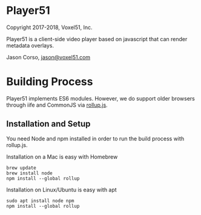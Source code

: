 # Player51

Copyright 2017-2018, Voxel51, Inc.

Player51 is a client-side video player based on javascript that can render metadata overlays.

Jason Corso, jason@voxel51.com

# Building Process

Player51 implements ES6 modules.  However, we do support older browsers through iife and CommonJS via [rollup.js](https://rollupjs.org).

## Installation and Setup

You need Node and npm installed in order to run the build process with rollup.js.

Installation on a Mac is easy with Homebrew
```
brew update
brew install node
npm install --global rollup
```

Installation on Linux/Ubuntu is easy with apt
```
sudo apt install node npm
npm install --global rollup
```


